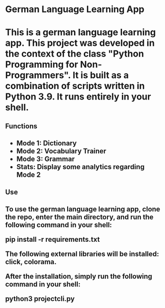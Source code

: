 <h1>German Language Learning App<h1>
This is a german language learning app. This project was developed in the context of the class "Python Programming for Non-Programmers". It is built as a combination of scripts written in Python 3.9. It runs entirely in your shell.

<h2>Functions<h2>
<ul>
  <li>Mode 1: Dictionary</li>
  <li>Mode 2: Vocabulary Trainer</li>
  <li>Mode 3: Grammar</li>
  <li>Stats: Display some analytics regarding Mode 2</li>
</ul>

<h2>Use<h2>
To use the german language learning app, clone the repo, enter the main directory, and run the following command in your shell:

pip install -r requirements.txt

The following external libraries will be installed: click, colorama.

After the installation, simply run the following command in your shell:

python3 projectcli.py
